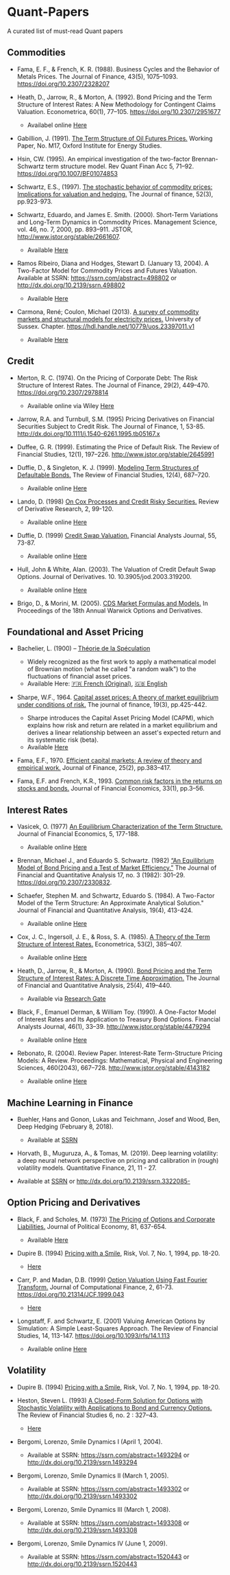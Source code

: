 # Quant-Papers
A curated list of must-read Quant papers

## Commodities

- Fama, E. F., & French, K. R. (1988). Business Cycles and the Behavior of Metals Prices. The Journal of Finance, 43(5), 1075–1093. https://doi.org/10.2307/2328207

- Heath, D., Jarrow, R., & Morton, A. (1992). Bond Pricing and the Term Structure of Interest Rates: A New Methodology for Contingent Claims Valuation. Econometrica, 60(1), 77–105. https://doi.org/10.2307/2951677
  - Availabel online [Here](http://efinance.org.cn/cn/FEshuo/Bond%20Pricing%20and%20the%20Term%20Structure%20of%20Interest%20Rates%20A%20New%20Methodology%20for%20Contingent%20Claims%20Valuation1992.pdf) 

- Gabillion, J. (1991). [The Term Structure of Oil Futures Prices.](https://www.oxfordenergy.org/wpcms/wp-content/uploads/2010/11/WPM17-TheTermStructureofOilFuturesPrices-JGabillon-1991.pdf) Working Paper, No. M17, Oxford Institute for Energy Studies.

- Hsin, CW. (1995). An empirical investigation of the two-factor Brennan-Schwartz term structure model. Rev Quant Finan Acc 5, 71–92. https://doi.org/10.1007/BF01074853

- Schwartz, E.S., (1997). [The stochastic behavior of commodity prices: Implications for valuation and hedging.](https://roycheng.cn/files/papers/paper_schwartz_1997.pdf) The Journal of finance, 52(3), pp.923-973.

  
- Schwartz, Eduardo, and James E. Smith. (2000). Short-Term Variations and Long-Term Dynamics in Commodity Prices. Management Science, vol. 46, no. 7, 2000, pp. 893–911. JSTOR, http://www.jstor.org/stable/2661607.
  - Available [Here](https://www.anderson.ucla.edu/faculty/eduardo.schwartz/articles/72.pdf)


- Ramos Ribeiro, Diana and Hodges, Stewart D. (January 13, 2004). A Two-Factor Model for Commodity Prices and Futures Valuation. Available at SSRN: https://ssrn.com/abstract=498802 or http://dx.doi.org/10.2139/ssrn.498802
  - Available [Here](https://warwick.ac.uk/fac/soc/wbs/subjects/finance/research/wpaperseries/2004/04-205.pdf)
 
- Carmona, René; Coulon, Michael (2013). [A survey of commodity markets and structural models for electricity prices.](https://link.springer.com/chapter/10.1007/978-1-4614-7248-3_2) University of Sussex. Chapter. https://hdl.handle.net/10779/uos.23397011.v1
  - Available [Here](https://carmona.princeton.edu/sites/g/files/toruqf5466/files/documents/ElecSurvey7.pdf)




## Credit

- Merton, R. C. (1974). On the Pricing of Corporate Debt: The Risk Structure of Interest Rates. The Journal of Finance, 29(2), 449–470. https://doi.org/10.2307/2978814
  - Available online via Wiley [Here](https://onlinelibrary.wiley.com/doi/10.1111/j.1540-6261.1974.tb03058.x)

- Jarrow, R.A. and Turnbull, S.M. (1995) Pricing Derivatives on Financial Securities Subject to Credit Risk. The Journal of Finance, 1, 53-85.
http://dx.doi.org/10.1111/j.1540-6261.1995.tb05167.x

- Duffee, G. R. (1999). Estimating the Price of Default Risk. The Review of Financial Studies, 12(1), 197–226. http://www.jstor.org/stable/2645991

- Duffie, D., & Singleton, K. J. (1999). [Modeling Term Structures of Defaultable Bonds.](http://www.jstor.org/stable/2645962) The Review of Financial Studies, 12(4), 687–720. 
  - Available online [Here](https://web.stanford.edu/~duffie/ds.pdf)
 
- Lando, D. (1998) [On Cox Processes and Credit Risky Securities.](http://dx.doi.org/10.1007/BF01531332) Review of Derivative Research, 2, 99-120.
  - Available online [Here](https://globalriskguard.com/resources/fideriv/lando_cox.pdf)

- Duffie, D. (1999) [Credit Swap Valuation.](https://doi.org/10.2469/faj.v55.n1.2243) Financial Analysts Journal, 55, 73-87.
  - Available online [Here](https://www.darrellduffie.com/uploads/1/4/8/0/148007615/duffiecreditswapvaluation1999.pdf)
 
- Hull, John & White, Alan. (2003). The Valuation of Credit Default Swap Options. Journal of Derivatives. 10. 10.3905/jod.2003.319200.
  - Available online [Here](https://www-2.rotman.utoronto.ca/~hull/downloadablepublications/HullWhiteCDSoptionspaper.pdf)

- Brigo, D., & Morini, M. (2005). [CDS Market Formulas and Models.](https://www.ma.imperial.ac.uk/~dbrigo/cdsmktfor.pdf) In Proceedings of the 18th Annual Warwick Options and Derivatives.


## Foundational and Asset Pricing

- Bachelier, L. (1900) – [Théorie de la Spéculation](https://www.investmenttheory.org/uploads/3/4/8/2/34825752/emhbachelier.pdf)
  - Widely recognized as the first work to apply a mathematical model of Brownian motion (what he called "a random walk") to the fluctuations of financial asset prices.
  - Available Here: [🇫🇷 French (Original)](https://www.ma.imperial.ac.uk/~ajacquie/IC_AMDP/IC_AMDP_Docs/Literature/Bachelier_Thesis.pdf), [🇬🇧 English](https://www.investmenttheory.org/uploads/3/4/8/2/34825752/emhbachelier.pdf)

- Sharpe, W.F., 1964. [Capital asset prices: A theory of market equilibrium under conditions of risk.](https://onlinelibrary.wiley.com/doi/10.1111/j.1540-6261.1964.tb02865.x) The journal of finance, 19(3), pp.425-442.
  - Sharpe introduces the Capital Asset Pricing Model (CAPM), which explains how risk and return are related in a market equilibrium and derives a linear relationship between an asset's expected return and its systematic risk (beta).
  - Available [Here](https://psc.ky.gov/pscecf/2012-00221/rateintervention@ag.ky.gov/10252012f/sharpe_-_capm.pdf)
 
- Fama, E.F., 1970. [Efficient capital markets: A review of theory and empirical work.](https://www.jstor.org/stable/2325486) Journal of Finance, 25(2), pp.383–417.

- Fama, E.F. and French, K.R., 1993. [Common risk factors in the returns on stocks and bonds.](https://econpapers.repec.org/article/eeejfinec/v_3a33_3ay_3a1993_3ai_3a1_3ap_3a3-56.htm) Journal of Financial Economics, 33(1), pp.3–56.


## Interest Rates

- Vasicek, O. (1977) [An Equilibrium Characterization of the Term Structure.](http://dx.doi.org/10.1016/0304-405X(77)90016-2) Journal of Financial Economics, 5, 177-188.
  - Available online [Here](https://citeseerx.ist.psu.edu/document?repid=rep1&type=pdf&doi=20770fed49a02e9b5a3ed44160739850ba94f777)

- Brennan, Michael J., and Eduardo S. Schwartz. (1982) [“An Equilibrium Model of Bond Pricing and a Test of Market Efficiency.”](http://efinance.org.cn/cn/FEshuo/170301%20%20%20%20%20An%20Equilibrium%20Model%20of%20Bond%20Pricing%20and%20a%20Test%20of%20Market%20Efficiency,%20pp.%20301-329.pdf) The Journal of Financial and Quantitative Analysis 17, no. 3 (1982): 301–29. https://doi.org/10.2307/2330832.

- Schaefer, Stephen M. and Schwartz, Eduardo S. (1984).  A Two-Factor Model of the Term Structure: An Approximate Analytical Solution." Journal of Financial and Quantitative Analysis, 19(4), 413-424.
  - Available online [Here](https://www.anderson.ucla.edu/documents/areas/fac/finance/22.pdf) 

- Cox, J. C., Ingersoll, J. E., & Ross, S. A. (1985). [A Theory of the Term Structure of Interest Rates.](https://doi.org/10.2307/1911242) Econometrica, 53(2), 385–407.
  - Available online [Here](https://pages.stern.nyu.edu/~dbackus/BCZ/discrete_time/CIR_Econometrica_85.pdf)

- Heath, D., Jarrow, R., & Morton, A. (1990). [Bond Pricing and the Term Structure of Interest Rates: A Discrete Time Approximation.](https://doi.org/10.2307/2331009) The Journal of Financial and Quantitative Analysis, 25(4), 419–440. 
  - Available via [Research Gate](https://www.researchgate.net/publication/227356293_Bond_Pricing_and_the_Term_Structure_of_Interest_Rates_A_Discrete_Time_Approximation?__cf_chl_tk=ygY5gWBn4RZTNIuWMXI6jCEUje5Dyn9x1yXqOkbR3W0-1754853005-1.0.1.1-kKzNccgfQq4nP_ND67HF.auZUZzjjcHcByS.uDhRuns)
 
- Black, F., Emanuel Derman, & William Toy. (1990). A One-Factor Model of Interest Rates and Its Application to Treasury Bond Options. Financial Analysts Journal, 46(1), 33–39. http://www.jstor.org/stable/4479294
  - Available online [Here](http://marshallinside.usc.edu/dietrich/FAJ-1990-BlackDermanToy-OneFactor.pdf)  

- Rebonato, R. (2004). Review Paper. Interest-Rate Term-Structure Pricing Models: A Review. Proceedings: Mathematical, Physical and Engineering Sciences, 460(2043), 667–728. http://www.jstor.org/stable/4143182
  - Available online [Here](https://royalsocietypublishing.org/doi/pdf/10.1098/rspa.2003.1255) 



## Machine Learning in Finance

- Buehler, Hans and Gonon, Lukas and Teichmann, Josef and Wood, Ben, Deep Hedging (February 8, 2018).
  - Available at [SSRN](https://ssrn.com/abstract=3120710)
 
- Horvath, B., Muguruza, A., & Tomas, M. (2019). Deep learning volatility: a deep neural network perspective on pricing and calibration in (rough) volatility models. Quantitative Finance, 21, 11 - 27.
 - Available at [SSRN](https://ssrn.com/abstract=3322085) or http://dx.doi.org/10.2139/ssrn.3322085-   


## Option Pricing and Derivatives

- Black, F. and Scholes, M. (1973) [The Pricing of Options and Corporate Liabilities.](https://www.jstor.org/stable/1831029) Journal of Political Economy, 81, 637-654.
  - Available [Here](https://www.worldscientific.com/doi/epdf/10.1142/9789814759588_0001)
 
- Dupire B. (1994) [Pricing with a Smile](https://www.semanticscholar.org/paper/Pricing-with-a-Smile-Dupire/03798655e555ca39ed845e4399f745b3d0d11681), Risk, Vol. 7, No. 1, 1994, pp. 18-20.
  - [Here](https://www.scribd.com/document/233977103/pricing-with-smile) 

- Carr, P. and Madan, D.B. (1999) [Option Valuation Using Fast Fourier Transform.](https://www.risk.net/journal-of-computational-finance/2160495/option-valuation-using-the-fast-fourier-transform) Journal of Computational Finance, 2, 61-73. https://doi.org/10.21314/JCF.1999.043
  - [Here](https://www.ma.imperial.ac.uk/~ajacquie/IC_Num_Methods/IC_Num_Methods_Docs/Literature/CarrMadan.pdf)

- Longstaff, F. and Schwartz, E. (2001) Valuing American Options by Simulation: A Simple Least-Squares Approach. The Review of Financial Studies, 14, 113-147. https://doi.org/10.1093/rfs/14.1.113
  - Available online [Here](https://people.math.ethz.ch/~hjfurrer/teaching/LongstaffSchwartzAmericanOptionsLeastSquareMonteCarlo.pdf)

## Volatility

- Dupire B. (1994) [Pricing with a Smile](https://www.semanticscholar.org/paper/Pricing-with-a-Smile-Dupire/03798655e555ca39ed845e4399f745b3d0d11681), Risk, Vol. 7, No. 1, 1994, pp. 18-20.

- Heston, Steven L. (1993) [A Closed-Form Solution for Options with Stochastic Volatility with Applications to Bond and Currency Options.](http://www.jstor.org/stable/2962057.) The Review of Financial Studies 6, no. 2 : 327–43.
  - [Here](https://www.ma.imperial.ac.uk/~ajacquie/IC_Num_Methods/IC_Num_Methods_Docs/Literature/Heston.pdf) 


- Bergomi, Lorenzo, Smile Dynamics I (April 1, 2004).
  - Available at SSRN: https://ssrn.com/abstract=1493294 or http://dx.doi.org/10.2139/ssrn.1493294
    
- Bergomi, Lorenzo, Smile Dynamics II (March 1, 2005).
  - Available at SSRN: https://ssrn.com/abstract=1493302 or http://dx.doi.org/10.2139/ssrn.1493302
    
- Bergomi, Lorenzo, Smile Dynamics III (March 1, 2008).
  - Available at SSRN: https://ssrn.com/abstract=1493308 or http://dx.doi.org/10.2139/ssrn.1493308
    
- Bergomi, Lorenzo, Smile Dynamics IV (June 1, 2009).
  - Available at SSRN: https://ssrn.com/abstract=1520443 or http://dx.doi.org/10.2139/ssrn.1520443
